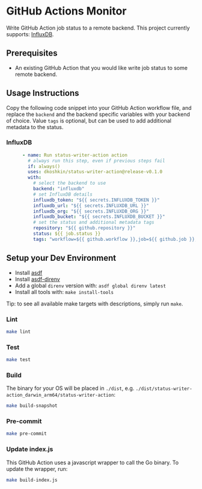 <!--
 Copyright 2023 Dimitri Koshkin. All rights reserved.
 SPDX-License-Identifier: Apache-2.0
 -->

# GitHub Actions Monitor

Write GitHub Action job status to a remote backend. This project currently supports: [InfluxDB](https://www.influxdata.com/).

## Prerequisites

- An existing GitHub Action that you would like write job status to some remote backend.

## Usage Instructions

Copy the following code snippet into your GitHub Action workflow file, and replace the `backend` and the backend specific variables with your backend of choice.
Value `tags` is optional, but can be used to add additional metadata to the status.

### InfluxDB

```yaml
      - name: Run status-writer-action action
        # always run this step, even if previous steps fail
        if: always()
        uses: dkoshkin/status-writer-action@release-v0.1.0
        with:
          # select the backend to use
          backend: "influxdb"
          # set InfluxDB details
          influxdb_token: "${{ secrets.INFLUXDB_TOKEN }}"
          influxdb_url: "${{ secrets.INFLUXDB_URL }}"
          influxdb_org: "${{ secrets.INFLUXDB_ORG }}"
          influxdb_bucket: "${{ secrets.INFLUXDB_BUCKET }}"
          # set the status and additional metadata tags
          repository: "${{ github.repository }}"
          status: ${{ job.status }}
          tags: "workflow=${{ github.workflow }},job=${{ github.job }},ref=${{ github.ref_name }}"
```

## Setup your Dev Environment

- Install [asdf](https://asdf-vm.com/)
- Install [asdf-direnv](https://github.com/asdf-community/asdf-direnv#setup)
- Add a global `direnv` version with: `asdf global direnv latest`
- Install all tools with: `make install-tools`

Tip: to see all available make targets with descriptions, simply run `make`.

### Lint

```bash
make lint
```

### Test

```bash
make test
```

### Build

The binary for your OS will be placed in `./dist`, e.g. `./dist/status-writer-action_darwin_arm64/status-writer-action`:

```bash
make build-snapshot
```

### Pre-commit

```bash
make pre-commit
```

### Update index.js

This GitHub Action uses a javascript wrapper to call the Go binary. To update the wrapper, run:

```bash
make build-index.js
```
